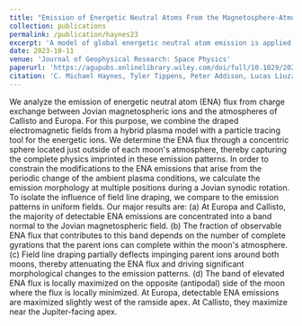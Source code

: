 ```yaml
---
title: "Emission of Energetic Neutral Atoms From the Magnetosphere-Atmosphere Interactions at Callisto and Europa"
collection: publications
permalink: /publication/haynes23
excerpt: 'A model of global energetic neutral atom emission is applied at Europa and Callisto.'
date: 2023-10-11
venue: 'Journal of Geophysical Research: Space Physics'
paperurl: 'https://agupubs.onlinelibrary.wiley.com/doi/full/10.1029/2023JA031931'
citation: 'C. Michael Haynes, Tyler Tippens, Peter Addison, Lucas Liuzzo, Andrew R. Poppe, Sven Simon. (2023). &quot;Emission of Energetic Neutral Atoms From the Magnetosphere-Atmosphere Interactions at Callisto and Europa.&quot; <i>Journal of Geophysical Research: Space Physics</i>. 128. <a href="https://agupubs.onlinelibrary.wiley.com/doi/full/10.1029/2023JA031931">doi:10.1029/2023JA031931</a>'
---
```


We analyze the emission of energetic neutral atom (ENA) flux from charge exchange between Jovian magnetospheric ions and the atmospheres of Callisto and Europa. For this purpose, we combine the draped electromagnetic fields from a hybrid plasma model with a particle tracing tool for the energetic ions. We determine the ENA flux through a concentric sphere located just outside of each moon's atmosphere, thereby capturing the complete physics imprinted in these emission patterns. In order to constrain the modifications to the ENA emissions that arise from the periodic change of the ambient plasma conditions, we calculate the emission morphology at multiple positions during a Jovian synodic rotation. To isolate the influence of field line draping, we compare to the emission patterns in uniform fields. Our major results are: (a) At Europa and Callisto, the majority of detectable ENA emissions are concentrated into a band normal to the Jovian magnetospheric field. (b) The fraction of observable ENA flux that contributes to this band depends on the number of complete gyrations that the parent ions can complete within the moon's atmosphere. (c) Field line draping partially deflects impinging parent ions around both moons, thereby attenuating the ENA flux and driving significant morphological changes to the emission patterns. (d) The band of elevated ENA flux is locally maximized on the opposite (antipodal) side of the moon where the flux is locally minimized. At Europa, detectable ENA emissions are maximized slightly west of the ramside apex. At Callisto, they maximize near the Jupiter-facing apex.
